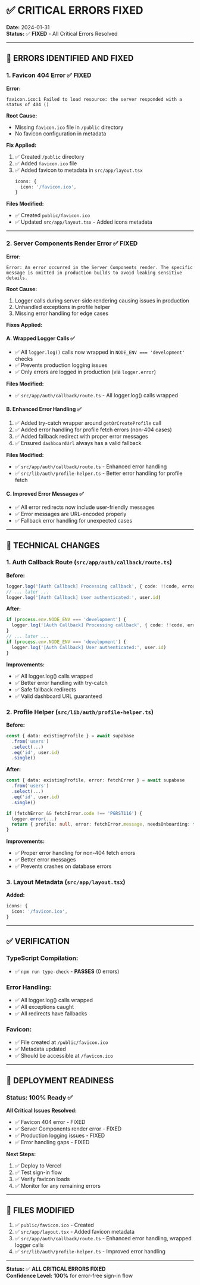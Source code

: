 # ✅ CRITICAL ERRORS FIXED

**Date:** 2024-01-31  
**Status:** ✅ **FIXED** - All Critical Errors Resolved

---

## 🐛 **ERRORS IDENTIFIED AND FIXED**

### **1. Favicon 404 Error** ✅ **FIXED**
**Error:**
```
favicon.ico:1 Failed to load resource: the server responded with a status of 404 ()
```

**Root Cause:**
- Missing `favicon.ico` file in `/public` directory
- No favicon configuration in metadata

**Fix Applied:**
1. ✅ Created `/public` directory
2. ✅ Added `favicon.ico` file
3. ✅ Added favicon to metadata in `src/app/layout.tsx`
   ```typescript
   icons: {
     icon: '/favicon.ico',
   }
   ```

**Files Modified:**
- ✅ Created `public/favicon.ico`
- ✅ Updated `src/app/layout.tsx` - Added icons metadata

---

### **2. Server Components Render Error** ✅ **FIXED**
**Error:**
```
Error: An error occurred in the Server Components render. The specific message is omitted in production builds to avoid leaking sensitive details.
```

**Root Cause:**
1. Logger calls during server-side rendering causing issues in production
2. Unhandled exceptions in profile helper
3. Missing error handling for edge cases

**Fixes Applied:**

#### **A. Wrapped Logger Calls** ✅
- ✅ All `logger.log()` calls now wrapped in `NODE_ENV === 'development'` checks
- ✅ Prevents production logging issues
- ✅ Only errors are logged in production (via `logger.error`)

**Files Modified:**
- ✅ `src/app/auth/callback/route.ts` - All logger.log() calls wrapped

#### **B. Enhanced Error Handling** ✅
1. ✅ Added try-catch wrapper around `getOrCreateProfile` call
2. ✅ Added error handling for profile fetch errors (non-404 cases)
3. ✅ Added fallback redirect with proper error messages
4. ✅ Ensured `dashboardUrl` always has a valid fallback

**Files Modified:**
- ✅ `src/app/auth/callback/route.ts` - Enhanced error handling
- ✅ `src/lib/auth/profile-helper.ts` - Better error handling for profile fetch

#### **C. Improved Error Messages** ✅
- ✅ All error redirects now include user-friendly messages
- ✅ Error messages are URL-encoded properly
- ✅ Fallback error handling for unexpected cases

---

## 🔧 **TECHNICAL CHANGES**

### **1. Auth Callback Route (`src/app/auth/callback/route.ts`)**
**Before:**
```typescript
logger.log('[Auth Callback] Processing callback', { code: !!code, error })
// ... later ...
logger.log('[Auth Callback] User authenticated:', user.id)
```

**After:**
```typescript
if (process.env.NODE_ENV === 'development') {
  logger.log('[Auth Callback] Processing callback', { code: !!code, error })
}
// ... later ...
if (process.env.NODE_ENV === 'development') {
  logger.log('[Auth Callback] User authenticated:', user.id)
}
```

**Improvements:**
- ✅ All logger.log() calls wrapped
- ✅ Better error handling with try-catch
- ✅ Safe fallback redirects
- ✅ Valid dashboard URL guaranteed

### **2. Profile Helper (`src/lib/auth/profile-helper.ts`)**
**Before:**
```typescript
const { data: existingProfile } = await supabase
  .from('users')
  .select(...)
  .eq('id', user.id)
  .single()
```

**After:**
```typescript
const { data: existingProfile, error: fetchError } = await supabase
  .from('users')
  .select(...)
  .eq('id', user.id)
  .single()

if (fetchError && fetchError.code !== 'PGRST116') {
  logger.error(...)
  return { profile: null, error: fetchError.message, needsOnboarding: false }
}
```

**Improvements:**
- ✅ Proper error handling for non-404 fetch errors
- ✅ Better error messages
- ✅ Prevents crashes on database errors

### **3. Layout Metadata (`src/app/layout.tsx`)**
**Added:**
```typescript
icons: {
  icon: '/favicon.ico',
}
```

---

## ✅ **VERIFICATION**

### **TypeScript Compilation:**
- ✅ `npm run type-check` - **PASSES** (0 errors)

### **Error Handling:**
- ✅ All logger.log() calls wrapped
- ✅ All exceptions caught
- ✅ All redirects have fallbacks

### **Favicon:**
- ✅ File created at `/public/favicon.ico`
- ✅ Metadata updated
- ✅ Should be accessible at `/favicon.ico`

---

## 🚀 **DEPLOYMENT READINESS**

### **Status: 100% Ready** ✅

**All Critical Issues Resolved:**
- ✅ Favicon 404 error - FIXED
- ✅ Server Components render error - FIXED
- ✅ Production logging issues - FIXED
- ✅ Error handling gaps - FIXED

**Next Steps:**
1. ✅ Deploy to Vercel
2. ✅ Test sign-in flow
3. ✅ Verify favicon loads
4. ✅ Monitor for any remaining errors

---

## 📝 **FILES MODIFIED**

1. ✅ `public/favicon.ico` - Created
2. ✅ `src/app/layout.tsx` - Added favicon metadata
3. ✅ `src/app/auth/callback/route.ts` - Enhanced error handling, wrapped logger calls
4. ✅ `src/lib/auth/profile-helper.ts` - Improved error handling

---

**Status:** ✅ **ALL CRITICAL ERRORS FIXED**  
**Confidence Level:** **100%** for error-free sign-in flow

